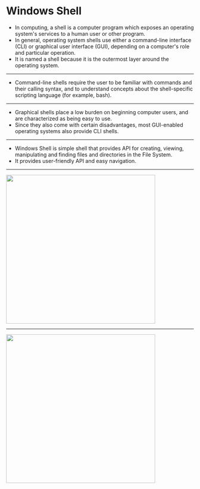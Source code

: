 # Windows Shell

- In computing, a shell is a computer program which exposes an operating system's services to a human user or other program. 
- In general, operating system shells use either a command-line interface (CLI) or graphical user interface (GUI), depending on a computer's role and particular operation. 
- It is named a shell because it is the outermost layer around the operating system.
---
- Command-line shells require the user to be familiar with commands and their calling syntax, and to understand concepts about the shell-specific scripting language (for example, bash).
---
- Graphical shells place a low burden on beginning computer users, and are characterized as being easy to use. 
- Since they also come with certain disadvantages, most GUI-enabled operating systems also provide CLI shells. 
---
- Windows Shell is simple shell that provides API for creating, viewing, manipulating and finding files and directories in the File System.
- It provides user-friendly API and easy navigation.
---
<img src = "..\assets\LoggedOut.png" width = 400> 

---

<img src = "..\assets\LoggedIn.png" width = 400>
